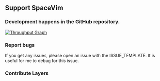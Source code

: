 ## Support SpaceVim

### Development happens in the GitHub repository.

[![Throughput Graph](https://graphs.waffle.io/SpaceVim/SpaceVim/throughput.svg)](https://github.com/SpaceVim/SpaceVim)

### Report bugs

If you get any issues, please open an issue with the ISSUE_TEMPLATE. It is useful for me to debug for this issue.

### Contribute Layers
